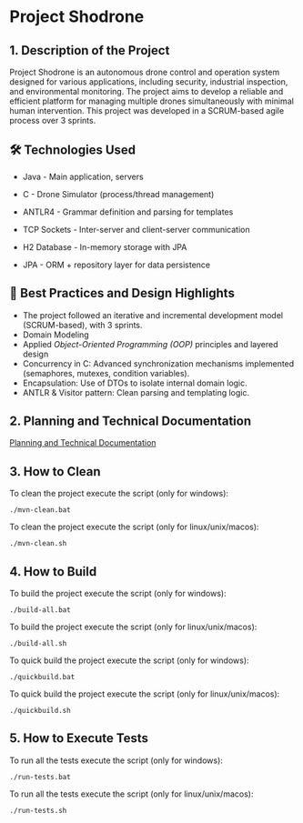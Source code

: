 # Project Shodrone

## 1. Description of the Project

Project Shodrone is an autonomous drone control and operation system designed for various applications, including security, industrial inspection, and environmental monitoring. The project aims to develop a reliable and efficient platform for managing multiple drones simultaneously with minimal human intervention.
This project was developed in a SCRUM-based agile process over 3 sprints.

## 🛠️ Technologies Used

- Java - Main application, servers

- C - Drone Simulator  (process/thread management)

- ANTLR4 - Grammar definition and parsing for templates

- TCP Sockets - Inter-server and client-server communication

- H2 Database - In-memory storage with JPA

- JPA - ORM + repository layer for data persistence


## 📌 Best Practices and Design Highlights

- The project followed an iterative and incremental development model (SCRUM-based), with 3 sprints.
- Domain Modeling
- Applied *Object-Oriented Programming (OOP)* principles and layered design
- Concurrency in C: Advanced synchronization mechanisms implemented (semaphores, mutexes, condition variables).
- Encapsulation: Use of DTOs to isolate internal domain logic.
- ANTLR & Visitor pattern: Clean parsing and templating logic.

## 2. Planning and Technical Documentation

[Planning and Technical Documentation](docs/readme.md)

## 3. How to Clean

To clean the project execute the script (only for windows):

    ./mvn-clean.bat

To clean the project execute the script (only for linux/unix/macos):

    ./mvn-clean.sh

## 4. How to Build

To build the project execute the script (only for windows):

    ./build-all.bat

To build the project execute the script (only for linux/unix/macos):

    ./build-all.sh

To quick build the project execute the script (only for windows):

    ./quickbuild.bat

To quick build the project execute the script (only for linux/unix/macos):

    ./quickbuild.sh

## 5. How to Execute Tests

To run all the tests execute the script (only for windows):

    ./run-tests.bat

To run all the tests execute the script (only for linux/unix/macos):

    ./run-tests.sh



